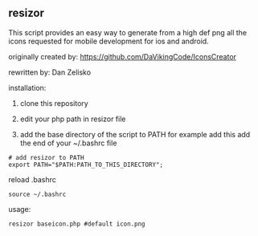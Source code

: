 resizor
-

This script provides an easy way to generate from a high def png all the icons requested for mobile development for ios and android.

originally created by: https://github.com/DaVikingCode/IconsCreator

rewritten by: Dan Zelisko

installation:
1) clone this repository

2) edit your php path in resizor file

3) add the base directory of the script to PATH
for example add this add the end of your ~/.bashrc file
```
# add resizor to PATH
export PATH="$PATH:PATH_TO_THIS_DIRECTORY";
```

reload .bashrc
```
source ~/.bashrc
```

usage:
```
resizor baseicon.php #default icon.png 
```